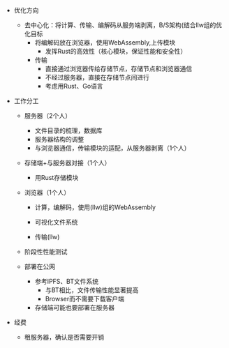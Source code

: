 * 优化方向
  * 去中心化：将计算、传输、编解码从服务端剥离，B/S架构(结合llw组的优化目标
    * 将编解码放在浏览器，使用WebAssembly,上传模块
      * 发挥Rust的高效性（核心模块，保证性能和安全性）
    * 传输
      * 直接通过浏览器传给存储节点，存储节点和浏览器通信
      * 不经过服务器，直接在存储节点间进行
      * 考虑用Rust、Go语言
* 工作分工

  * 服务器（2个人）

    * 文件目录的梳理，数据库
    * 服务器结构的调整
    * 与浏览器通信，传输模块的适配，从服务器剥离（1个人）

  * 存储端+与服务器对接（1个人）

    * 用Rust存储模块

  * 浏览器（1个人）

    * 计算，编解码，使用(llw)组的WebAssembly

    * 可视化文件系统
    * 传输(llw)

  * 阶段性性能测试

  * 部署在公网

    * 参考IPFS、BT文件系统
      * 与BT相比，文件传输性能显著提高
      * Browser而不需要下载客户端
    * 存储端可能也要部署在服务器
* 经费
  * 租服务器，确认是否需要开销